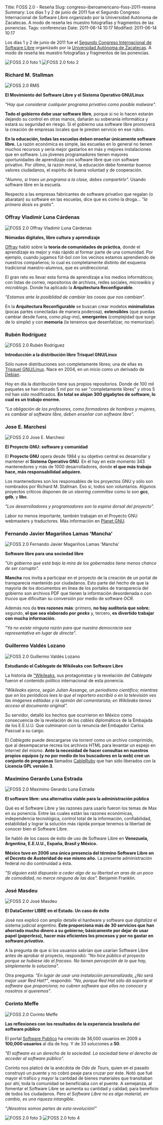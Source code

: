 Title: FOSS 2.0 - Reseña
Slug: congreso-iberoamericano-foss-2011-resena
Summary: Los días 1 y 2 de junio de 2011 fue el Segundo Congreso Internacional de Software Libre organizado por la Universidad Autónoma de Zacatecas. A modo de reseña les muestro fotografías y fragmentos de las ponencias.
Tags: conferencias
Date: 2011-06-14 10:17
Modified: 2011-06-14 10:17


Los días 1 y 2 de junio de 2011 fue el [Segundo Congreso Internacional de Software Libre](http://www.estudiosdeldesarrollo.net/floss2) organizado por la [Universidad Autónoma de Zacatecas](http://www.uaz.edu.mx/). A modo de reseña les muestro fotografías y fragmentos de las ponencias.

<img class="img-fluid" src="2011-06-01_01.jpg" alt="FOSS 2.0 foto 1">

<img class="img-fluid" src="2011-06-01_03.jpg" alt="FOSS 2.0 foto 2">

### Richard M. Stallman

<img class="img-fluid" src="2011-06-01_02.jpg" alt="FOSS 2.0 RMS">

**El Movimiento del Software Libre y el Sistema Operativo GNU/Linux**

_"Hay que considerar cualquier programa privativo como posible malware"._

**Todo el gobierno debe usar software libre**, porque si no lo hacen estarán dejando su control en otras manos, dañarán su soberanía informática y estará su seguridad en riesgo. Si el gobierno usa software libre promoverá la creación de empresas locales que le presten servicio en ese rubro.

**En la educación, todas las escuelas deben enseñar únicamente software libre.** La razón económica es simple, las escuelas en lo general no tienen muchos recursos y sería mejor gastarlos en más y mejores instalaciones que en software. Los jóvenes programadores tienen mayores oportunidades de aprendizaje con software libre que con software privativo. Por último, la razón moral, la educación debe fomentar buenos valores ciudadanos, el espíritu de buena voluntad y de cooperación.

_"Alumno, si traes un programa a la clase, debes compartirlo"._ Usando software libre en la escuela.

Respecto a las empresas fabricantes de software privativo que regalan (o abaratan) su software en las escuelas, dice que es como la droga... _"la primera dosis es gratis"_.

### Offray Vladimir Luna Cárdenas

<img class="img-fluid" src="2011-06-01_04.jpg" alt="FOSS 2.0 Offray Vladimir Luna Cárdenas">

**Nómadas digitales, libre cultura y aprendizaje**

[Offray](http://identi.ca/offray) habló sobre la **teoría de comunidades de práctica**, donde el aprendizaje es mejor y más rápido al formar parte de una comunidad. Por ejemplo, cuando jugamos fút-bol con los vecinos estamos aprendiendo de nuestros compañeros; lo cual es completamente distinto del esquema tradicional maestro-alumnos, que es unidireccional.

El gran reto es llevar esta forma de aprendizaje a los medios informáticos; con listas de correo, repositorios de archivos, redes sociales, _microwikis_ y _microblogs_. Donde ha aplicado la **Arquitectura Reconfigurable**.

_"Estamos ante la posiblidad de cambiar las cosas que nos cambian"._

En la **Arquitectura Reconfigurable** se buscan crear modelos **minimalistas** (pocas partes conectadas de manera poderosa), **extensibles** (que puedas cambiar desde fuera, como _plug-ins_), **emergentes** (complejidad que surge de lo simple) y con **memoria** (la tenemos que desenfatizar, no memorizar).

### Rubén Rodríguez

<img class="img-fluid" src="2011-06-01_05.jpg" alt="FOSS 2.0 Rubén Rodríguez">

**Introducción a la distribución libre Trisquel GNU/Linux**

Sólo nueve distribuciones son completamente libres; una de ellas es [Trisquel GNU/Linux](http://trisquel.info/). Nace en 2004, en un inicio como un derivado de [Debian](http://www.debian.org/).

Hoy en día la distribución tiene sus propios repositorios. Donde de 100 mil paquetes se han retirado 5 mil por no ser "completamente libres" y otros 5 mil han sido modificados. **En total se alojan 300 gigabytes de software, lo cual es un trabajo enorme.**

_"La obligación de los profesores, como formadores de hombres y mujeres, es cambiar al software libre, deben enseñar con software libre"._

### Jose E. Marchesi

<img class="img-fluid" src="2011-06-01_06.jpg" alt="FOSS 2.0 Jose E. Marchesi">

**El Proyecto GNU: software y comunidad**

El **Proyecto GNU** opera desde 1984 y su objetivo central es desarrollar y mantener el **Sistema Operativo GNU**. En él hay en este momento 343 mantenedores y más de 1000 desarrolladores, donde **el que más trabajo hace, más responsabilidad adquiere.**

Los mantenedores son los responsables de los proyectos GNU y sólo son nombrados por Richard M. Stallman. Eso sí, todos son voluntarios. Algunos proyectos críticos disponen de un _steering committee_ como lo son **gcc**, **gdb**, y **libc**.

_"Los desarrolladores y programadores son la espina dorsal del proyecto"._

Labor no menos importante, también trabajan en el Proyecto GNU webmasters y traductores. Más información en [Planet GNU](http://planet.gnu.org/).

### Fernando Javier Magariños Lamas 'Mancha'

<img class="img-fluid" src="2011-06-02_01.jpg" alt="FOSS 2.0 Fernando Javier Magariños Lamas 'Mancha'">

**Software libre para una sociedad libre**

_"Un gobierno que está bajo la mira de los gobernados tiene menos chance de ser corrupto"._

**Mancha** nos invita a participar en el proyecto de la creación de un portal de transparecia mantenido por ciudadanos. Esto parte del hecho de que la mayoría de los documentos en línea de los portales de transparecia del gobierno son archivos PDF que tienen la información desordenada o con _trucos_ que dificultan su conversión por medio de software _OCR_.

Además nos da **tres razones más**: primero, **no hay auditoría que sobre**; segundo, **el que sea elaborado por _geeks_** y, tercero, **es divertido trabajar con mucha información.**

_"Ya no existe ninguna razón para que nuestra democracia sea representativa en lugar de directa"._

### Guillermo Valdés Lozano

<img class="img-fluid" src="2011-06-02_02.jpg" alt="FOSS 2.0 Guillermo Valdés Lozano">

**Estudiando el Cablegate de Wikileaks con Software Libre**

La historia de ["Wikileaks](http://www.wikileaks.info/), sus protagonistas y la revelación del _Cablegate_ fueron el contenido político internacional de esta ponencia.

_"Wikileaks ejerce, según Julian Assange, un periodismo científico; mientras que en los periódicos lees lo que el reportero escribió o en la televisión ves las imágenes editadas y la opinión del comentarista; en Wikileaks tienes acceso al documento original"._

Su servidor, detalló los hechos que ocurrieron en México como consecuencia de la revelación de los _cables_ diplomáticos de la Embajada de los E.E.U.U. Que culminaron con la renuncia del Embajador Carlos Pascual a su cargo.

El _Cablegate_ puede descargarse vía _torrent_ como un archivo comprimido, que al desempacarse recrea los archivos HTML para levantar un espejo en Internet del mismo. **Ante la necesidad de hacer consultas en nuestros propios equipos (y no por medio de los buscadores en la web) creé un conjunto de programas** llamados [CableRuby](../programas/cableruby-1.0.html) que han sido liberados con la **Licencia GPL versión 3**.

### Maximino Gerardo Luna Estrada

<img class="img-fluid" src="2011-06-02_03.jpg" alt="FOSS 2.0 Maximino Gerardo Luna Estrada">

**El software libre: una alternativa viable para la administración pública**

Qué es el Software Libre y las razones para usarlo fueron los temas de Max en su ponencia. Entre las cuales están las razones económicas, independencia tecnológica, control total de la información, confiabilidad, estabilidad y lograr la solución más rápida porque tenemos la libertad de conocer bien el Software Libre.

Se habló de los casos de éxito de uso de Software Libre en **Venezuela, Argentina, E.E.U.U., España, Brasil y México.**

**México tuvo en 2006 una única presencia del término Software Libre en el Decreto de Austeridad de ese mismo año.** La presente administración federal *no* dio continuidad a ésta.

_"Si alguien está dispuesto a ceder algo de su libertad en aras de un poco de comodidad, no merce ninguna de las dos"._ Benjamín Franklin.

### José Masdeu

<img class="img-fluid" src="2011-06-02_04.jpg" alt="FOSS 2.0 José Masdeu">

**El DataCenter LIBRE en el Estado. Un caso de éxito**

José nos explicó con amplio detalle el hardware y software que _digitaliza_ el sistema judicial argentino. **Éste proporciona más de 30 servicios que han ahorrado mucho dinero a su gobierno; básicamente por dejar de usar papel (_paperless_), hacer más eficientes los procesos y por no gastar en software _privativo_.**

A la pregunta de que si los usuarios sabrían que usarían Software Libre antes de aprobar el proyecto, respondió: _"No hice público el proyecto porque se hubiese ido al fracaso. No tienen percepción de lo que hay, simplemente lo soluciona"._

Otra pregunta: _"En lugar de usar una instalación personalizada, ¿No será mejor usar Red Hat?"_, respondió: _"No, porque Red Hat sólo dá soporte al software que proporciona; no cubren software que ellos no conocen y nosotros sí queremos"._

### Corinto Meffe

<img class="img-fluid" src="2011-06-02_05.jpg" alt="FOSS 2.0 Corinto Meffe">

**Las reflexiones con los resultados de la experiencia brasileña del software público**

El portal [Software Publico](http://www.softwarepuvlico.gob.br/) ha crecido de 36,000 usuarios en 2009 a **100,000 usuarios** al día de hoy. Y de 33 soluciones a **50**.

_"El software es un derecho de la sociedad. La sociedad tiene el derecho de acceder al software público"._

Corinto nos platicó de la anécdota de _Odo de Tours_, quien en el pasado construyó un puente y no cobró peaje para cruzar por éste. Notó que fué mayor el tráfico y mayor la cantidad de bienes materiales que transitaban por ahí; toda la comunidad se beneficiaba con el puente. A semejanza, al fomentar el Software Libre se aumenta su cantidad y calidad; para beneficio de todos los ciudadanos. Pero *el Software Libre no es algo material, en cambio, es una riqueza intangible*.

_"¡Nosotros somos partes de esta revolución!"_

<img class="img-fluid" src="2011-06-02_06.jpg" alt="FOSS 2.0 foto 3">

<img class="img-fluid" src="2011-06-02_08.jpg" alt="FOSS 2.0 foto 4">
